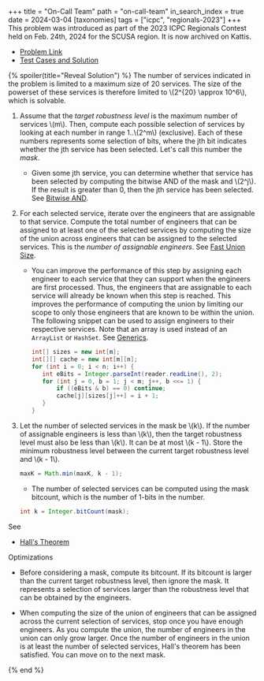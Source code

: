 +++
title = "On-Call Team"
path = "on-call-team"
in_search_index = true
date = 2024-03-04
[taxonomies]
tags = ["icpc", "regionals-2023"]
+++
This problem was introduced as part of the 2023 ICPC Regionals Contest held on Feb. 24th, 2024 for the SCUSA region. It is now archived on Kattis.

- [Problem Link](https://open.kattis.com/problems/oncallteam)
- [Test Cases and Solution](http://serjudging.vanb.org/)

{% spoiler(title="Reveal Solution") %}
The number of services indicated in the problem is limited to a maximum size of 20 services. The size of the powerset of these services is therefore limited to \\(2^{20} \approx 10^6\\), which is solvable.

1. Assume that the _target robustness level_ is the maximum number of services \\(m\\). Then, compute each possible selection of services by looking at each number in range 1..\\(2^m\\) (exclusive). Each of these numbers represents some selection of bits, where the jth bit indicates whether the jth service has been selected. Let's call this number the _mask_.

   - Given some jth service, you can determine whether that service has been selected by computing the bitwise AND of the mask and \\(2^j\\). If the result is greater than 0, then the jth service has been selected. See [Bitwise AND](@/_tricks/bitwise_ops.md#bitwise-and).

2. For each selected service, iterate over the engineers that are assignable to that service. Compute the total number of engineers that can be assigned to at least one of the selected services by computing the size of the union across engineers that can be assigned to the selected services. This is the _number of assignable engineers_. See [Fast Union Size](@/_tricks/set_ops.md#fast-union-size).

   - You can improve the performance of this step by assigning each engineer to each service that they can support when the engineers are first processed. Thus, the engineers that are assignable to each service will already be known when this step is reached. This improves the performance of computing the union by limiting our scope to only those engineers that are known to be within the union. The following snippet can be used to assign engineers to their respective services. Note that an array is used instead of an `ArrayList` or `HashSet`. See [Generics](@/_languages/java.md#generics).

     ```java
     int[] sizes = new int[m];
     int[][] cache = new int[m][n];
     for (int i = 0; i < n; i++) {
        int eBits = Integer.parseInt(reader.readLine(), 2);
        for (int j = 0, b = 1; j < m; j++, b <<= 1) {
            if ((eBits & b) == 0) continue;
            cache[j][sizes[j]++] = i + 1;
        }
     }
     ```

3. Let the number of selected services in the mask be \\(k\\). If the number of assignable engineers is less than \\(k\\), then the target robustness level must also be less than \\(k\\). It can be at most \\(k - 1\\). Store the minimum robustness level between the current target robustness level and \\(k - 1\\).

   ```java
   maxK = Math.min(maxK, k - 1);
   ```

   - The number of selected services can be computed using the mask bitcount, which is the number of 1-bits in the number.

   ```java
   int k = Integer.bitCount(mask);
   ```

See
- [Hall's Theorem](@/_theorems/halls_theorem.md)

Optimizations

- Before considering a mask, compute its bitcount. If its bitcount is larger than the current target robustness level, then ignore the mask. It represents a selection of services larger than the robustness level that can be obtained by the engineers.

- When computing the size of the union of engineers that can be assigned across the current selection of services, stop once you have enough engineers. As you compute the union, the number of engineers in the union can only grow larger. Once the number of engineers in the union is at least the number of selected services, Hall's theorem has been satisfied. You can move on to the next mask.

{% end %}
